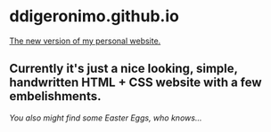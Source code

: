 # ddigeronimo.github.io
[The new version of my personal website.](https://ddigeronimo.github.io) 

Currently it's just a nice looking, simple, handwritten HTML + CSS website with a few embelishments. 
---
_You also might find some Easter Eggs, who knows..._